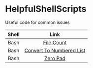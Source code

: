 # HelpfulShellScripts
Useful code for common issues

| Shell | Link |
|:-----:|:----:|
|Bash|[File Count](https://github.com/jbrdge/HelpfulShellScripts/blob/master/Bash/filecount.sh)|
|Bash|[Convert To Numbered List](https://github.com/jbrdge/HelpfulShellScripts/blob/master/Bash/converttonumberedlist.sh)|
|Bash|[Zero Pad](https://github.com/jbrdge/HelpfulShellScripts/blob/master/Bash/zeropad.sh)|
